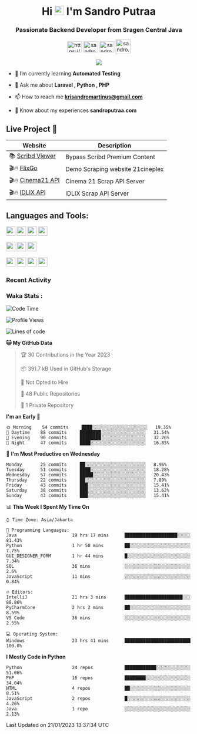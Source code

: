

<h1 align="center">Hi <img src="https://media.giphy.com/media/hvRJCLFzcasrR4ia7z/giphy.gif" width="25px"> I'm Sandro Putraa</h1>
<h3 align="center">Passionate Backend Developer from Sragen Central Java</h3>

<p align="center">
    <a href="https://www.linkedin.com/in/sandro-putraa-34b80a19b/" target="blank"><img align="center" src="https://raw.githubusercontent.com/rahuldkjain/github-profile-readme-generator/master/src/images/icons/Social/linked-in-alt.svg" alt="https://www.linkedin.com/in/sandro-putraa-34b80a19b/" height="30" width="40" /></a>
    <a href="https://fb.com/sandro.putraaa" target="blank"><img align="center" src="https://raw.githubusercontent.com/rahuldkjain/github-profile-readme-generator/master/src/images/icons/Social/facebook.svg" alt="sandro.putraaa" height="30" width="40" /></a>
    <a href="https://instagram.com/sandro.putraa" target="blank"><img align="center" src="https://raw.githubusercontent.com/rahuldkjain/github-profile-readme-generator/master/src/images/icons/Social/instagram.svg" alt="sandro.putraa" height="30" width="40" /></a>
    <a href="https://wakatime.com/@sandrocods" target="blank"><img align="center" src="https://wakatime.com/static/img/wakatime-logo-text-vertical.png" alt="sandro.putraa" height="40" width="40" /></a>
   
</p>

<p align="center" style="p3">
<a href="https://github.com/antonkomarev/github-profile-views-counter">
    <img align="center"  src="https://komarev.com/ghpvc/?username=sandrocods&style=for-the-badge">
</a>

</p>



- 🌱 I’m currently learning **Automated Testing**

- 💬 Ask me about **Laravel , Python , PHP**

- 📫 How to reach me **krisandromartinus@gmail.com**

- 📄 Know about my experiences **sandroputraa.com**
 


## Live Project 🚀


| Website             | Description     |
| ----------------- | --- |
| 📚 [Scribd Viewer](http://sandroputraa.my.id/scribd/) | Bypass Scribd Premium Content |
| 🎬🔥 [FlixGo](https://testflsk.sandroputraa.com/) | Demo Scraping website 21cineplex  |
| 🎬🔥 [Cinema21 API](https://cinema-21-scrapper.vercel.app/) | Cinema 21 Scrap API Server |
| 🎬🔥 [IDLIX API](https://idlix-api.vercel.app/) | IDLIX Scrap API Server |



## Languages and Tools:

<img src="https://img.shields.io/badge/-Git-white?style=for-the-badge&logo=git" height="25" /></img>
<img src="https://img.shields.io/badge/-GitHub-white?style=for-the-badge&logo=github&logoColor=007ACC" height="25" /></img> <img src="https://img.shields.io/badge/-VS%20Code-white?style=for-the-badge&logo=visual-studio-code&logoColor=007ACC" height="25" /></img> <img src="https://img.shields.io/badge/-Pycharm-white?style=for-the-badge&logo=pycharm&logoColor=007ACC" height="25" /></img>

<img src="https://img.shields.io/badge/-Laravel-white?style=for-the-badge&logo=laravel&logoColor=007ACC" height="25" /></img>
<img src="https://img.shields.io/badge/-Flask-white?style=for-the-badge&logo=flask&logoColor=007ACC" height="25" /></img>
<img src="https://img.shields.io/badge/-Selenium-white?style=for-the-badge&logo=selenium&logoColor=007ACC" height="25" /></img>

<img src="https://img.shields.io/badge/-Python-white?style=for-the-badge&logo=python&logoColor=007ACC" height="25" /></img>
<img src="https://img.shields.io/badge/-Php-white?style=for-the-badge&logo=php&logoColor=007ACC" height="25" /></img>
<img src="https://img.shields.io/badge/-java-white?style=for-the-badge&logo=java&logoColor=007ACC" height="25" /></img>
<img src="https://img.shields.io/badge/-c++-white?style=for-the-badge&logo=c%2B%2B&logoColor=007ACC" height="25" /></img>



### Recent Activity
<!--START_SECTION:activity-->

<!--END_SECTION:activity-->

### Waka Stats :
<!--START_SECTION:waka-->
![Code Time](http://img.shields.io/badge/Code%20Time-479%20hrs%203%20mins-blue)

![Profile Views](http://img.shields.io/badge/Profile%20Views-5-blue)

![Lines of code](https://img.shields.io/badge/From%20Hello%20World%20I%27ve%20Written-1%20Million%20lines%20of%20code-blue)

**🐱 My GitHub Data** 

> 🏆 30 Contributions in the Year 2023
 > 
> 📦 391.7 kB Used in GitHub's Storage 
 > 
> 🚫 Not Opted to Hire
 > 
> 📜 48 Public Repositories 
 > 
> 🔑 1 Private Repository 
 > 
**I'm an Early 🐤** 

```text
🌞 Morning    54 commits     ████░░░░░░░░░░░░░░░░░░░░░   19.35% 
🌆 Daytime    88 commits     ████████░░░░░░░░░░░░░░░░░   31.54% 
🌃 Evening    90 commits     ████████░░░░░░░░░░░░░░░░░   32.26% 
🌙 Night      47 commits     ████░░░░░░░░░░░░░░░░░░░░░   16.85%

```
📅 **I'm Most Productive on Wednesday** 

```text
Monday       25 commits     ██░░░░░░░░░░░░░░░░░░░░░░░   8.96% 
Tuesday      51 commits     ████░░░░░░░░░░░░░░░░░░░░░   18.28% 
Wednesday    57 commits     █████░░░░░░░░░░░░░░░░░░░░   20.43% 
Thursday     22 commits     ██░░░░░░░░░░░░░░░░░░░░░░░   7.89% 
Friday       43 commits     ███░░░░░░░░░░░░░░░░░░░░░░   15.41% 
Saturday     38 commits     ███░░░░░░░░░░░░░░░░░░░░░░   13.62% 
Sunday       43 commits     ███░░░░░░░░░░░░░░░░░░░░░░   15.41%

```


📊 **This Week I Spent My Time On** 

```text
⌚︎ Time Zone: Asia/Jakarta

💬 Programming Languages: 
Java                     19 hrs 17 mins      ████████████████████░░░░░   81.43% 
Python                   1 hr 50 mins        ██░░░░░░░░░░░░░░░░░░░░░░░   7.75% 
GUI_DESIGNER_FORM        1 hr 44 mins        █░░░░░░░░░░░░░░░░░░░░░░░░   7.34% 
SQL                      36 mins             ░░░░░░░░░░░░░░░░░░░░░░░░░   2.6% 
JavaScript               11 mins             ░░░░░░░░░░░░░░░░░░░░░░░░░   0.84%

🔥 Editors: 
IntelliJ                 21 hrs 3 mins       ██████████████████████░░░   88.86% 
PyCharmCore              2 hrs 2 mins        ██░░░░░░░░░░░░░░░░░░░░░░░   8.59% 
VS Code                  36 mins             ░░░░░░░░░░░░░░░░░░░░░░░░░   2.55%

💻 Operating System: 
Windows                  23 hrs 41 mins      █████████████████████████   100.0%

```

**I Mostly Code in Python** 

```text
Python                   24 repos            ████████████░░░░░░░░░░░░░   51.06% 
PHP                      16 repos            ████████░░░░░░░░░░░░░░░░░   34.04% 
HTML                     4 repos             ██░░░░░░░░░░░░░░░░░░░░░░░   8.51% 
JavaScript               2 repos             █░░░░░░░░░░░░░░░░░░░░░░░░   4.26% 
Java                     1 repo              ░░░░░░░░░░░░░░░░░░░░░░░░░   2.13%

```



 Last Updated on 21/01/2023 13:37:34 UTC
<!--END_SECTION:waka-->
